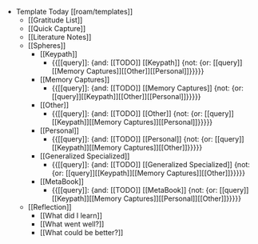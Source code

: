 - Template Today [[roam/templates]]
    - [[Gratitude List]] 
    - [[Quick Capture]]
    - [[Literature Notes]]
    - [[Spheres]] 
        - [[Keypath]]
            - {{[[query]]: {and: [[TODO]] [[Keypath]] {not: {or: [[query]][[Memory Captures]][[Other]][[Personal]]}}}}}
        - [[Memory Captures]]
            - {{[[query]]: {and: [[TODO]] [[Memory Captures]] {not: {or: [[query]][[Keypath]][[Other]][[Personal]]}}}}}
        - [[Other]]
            - {{[[query]]: {and: [[TODO]] [[Other]] {not: {or: [[query]][[Keypath]][[Memory Captures]][[Personal]]}}}}}
        - [[Personal]]
            - {{[[query]]: {and: [[TODO]] [[Personal]] {not: {or: [[query]][[Keypath]][[Memory Captures]][[Other]]}}}}}
        - [[Generalized Specialized]]
            - {{[[query]]: {and: [[TODO]] [[Generalized Specialized]] {not: {or: [[query]][[Keypath]][[Memory Captures]][[Other]]}}}}}
        - [[MetaBook]]
            - {{[[query]]: {and: [[TODO]] [[MetaBook]] {not: {or: [[query]][[Keypath]][[Memory Captures]][[Personal]][[Other]]}}}}}
    - [[Reflection]]
        - [[What did I learn]]
        - [[What went well?]]
        - [[What could be better?]]
